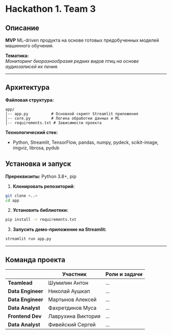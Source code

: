 # Hackathon 1. Team 3

## Описание

**MVP** ML-driven продукта на основе готовых предобученных моделей машинного обучения.  

**Тематика:**  
*Мониторинг биоразнообразия редких видов птиц на основе аудиозаписей их пения.*

---

## Архитектура

**Файловая структура:**
```plaintext
app/
│-- app.py          # Основной скрипт Streamlit приложения
│-- core.py         # Логика обработки данных и ML
│-- requirements.txt # Зависимости проекта
```

**Технологический стек:**  
- Python, Streamlit, TensorFlow, pandas, numpy, pydeck, scikit-image, imgviz, librosa, pydub

## Установка и запуск

**Пререквизиты:** Python 3.8+, pip

1. **Клонировать репозиторий**:
```bash
git clone <..>
cd app
```

2. **Установить библиотеки:**
```bash
pip install -r requirements.txt
```

3. **Запусить демо-приложение на Streamlit:**
```bash
streamlit run app.py
```

---

## Команда проекта

|                      | Участник             | Роли и задачи                             |
|-----------------------|------------------|-------------------------------------------|
| **Teamlead**         | Шумилин Антон    | ... |
| **Data Engineer**     | Николай Аушкап   | ... |
| **Data Engineer**     | Мартынов Алексей | ... |
| **Data Analyst**      | Фахретдинов Муса | ... |
| **Frontend Dev**      | Лаврухина Виктория | ... |
| **Data Analyst**      | Фивейский Сергей | ... |
